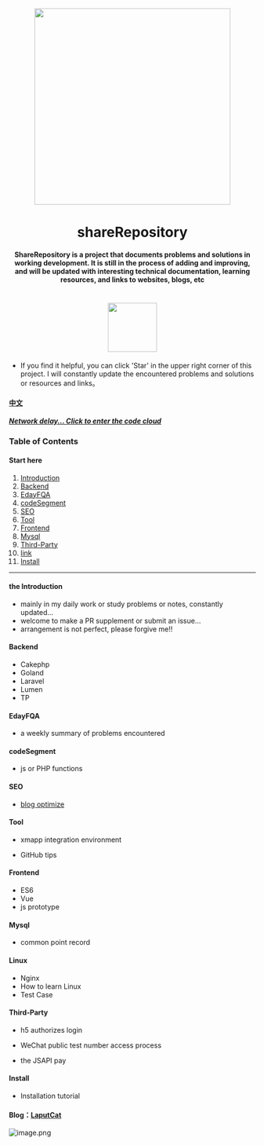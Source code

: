 <h1 align="center"><a target="_blank" herf="https://gitub.com/fuduoluo/shareRepository" alt="shareRepository"><img src="https://i.loli.net/2020/04/08/D47fFg53xr2GEdk.png" width = "400" style="max-width:100%;align:center"/></a></h1>

<h1 align="center">&nbsp;shareRepository&nbsp;</h1>

<h4 align="center">ShareRepository is a project that documents problems and solutions in working development. It is still in the process of adding and improving, and will be updated with interesting technical documentation, learning resources, and links to websites, blogs, etc</h4>

<h1 align="center"><img src="https://img.shields.io/badge/PRs-welcome-brightgreen.svg?style=flat-square" width = "100" /></h1>

* If you find it helpful, you can click 'Star' in the upper right corner of this project. I will constantly update the encountered problems and solutions or resources and links。

#### [中文](https://github.com/fuduoluo/shareRepository/blob/master/README.md)

##### [Network delay... Click to enter the code cloud](https://gitee.com/s_lindan/shareRepository.git)

### Table  of Contents

#### Start here

1. [Introduction](#Introduction)
2. [Backend](#Backend)
3. [EdayFQA](#EdayFQA)
4. [codeSegment](#codeSegment)
5. [SEO](#SEO)
6. [Tool](#Tool)
7. [Frontend](#Frontend)
8. [Mysql](#Mysql)
9. [Third-Party](#Third-Party)
10. [link](#link)
12. [Install](#Install)

___




#### the Introduction

- mainly in my daily work or study problems or notes, constantly updated...
- welcome to make a PR supplement or submit an issue...
- arrangement is not perfect, please forgive me!!

#### Backend
- Cakephp
- Goland
- Laravel
- Lumen
- TP

#### EdayFQA

- a weekly summary of problems encountered

#### codeSegment

- js or PHP functions

#### SEO

- [blog optimize](https://www.phpcoder.club/posts/895444f1.html)

#### Tool

- xmapp integration environment

- GitHub tips

#### Frontend

- ES6
- Vue
- js prototype

#### Mysql

- common point record

#### Linux
 - Nginx
 - How to learn Linux
 - Test Case
#### Third-Party

- h5 authorizes login

- WeChat public test number access process
- the JSAPI pay
#### Install 
- Installation tutorial
#### Blog：[LaputCat](https://www.phpcoder.club/)

![image.png](https://i.loli.net/2020/04/08/w2lTrb8pREieOtJ.png)